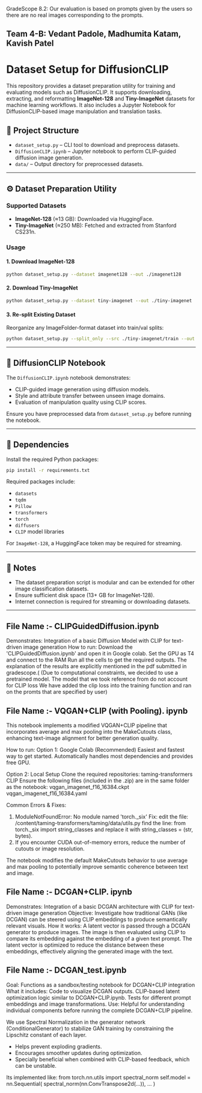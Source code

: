 GradeScope 8.2: Our evaluation is based on prompts given by the users so there are no real images corresponding to the prompts.

## Team 4-B: Vedant Padole, Madhumita Katam, Kavish Patel
# Dataset Setup for DiffusionCLIP

This repository provides a dataset preparation utility for training and evaluating models such as DiffusionCLIP. It supports downloading, extracting, and reformatting **ImageNet-128** and **Tiny-ImageNet** datasets for machine learning workflows. It also includes a Jupyter Notebook for DiffusionCLIP-based image manipulation and translation tasks.

## 📁 Project Structure

- `dataset_setup.py` – CLI tool to download and preprocess datasets.
- `DiffusionCLIP.ipynb` – Jupyter notebook to perform CLIP-guided diffusion image generation.
- `data/` – Output directory for preprocessed datasets.

---

## ⚙️ Dataset Preparation Utility

### Supported Datasets
- **ImageNet-128** (≈13 GB): Downloaded via HuggingFace.
- **Tiny-ImageNet** (≈250 MB): Fetched and extracted from Stanford CS231n.

### Usage

#### 1. Download ImageNet-128
```bash
python dataset_setup.py --dataset imagenet128 --out ./imagenet128
```

#### 2. Download Tiny-ImageNet
```bash
python dataset_setup.py --dataset tiny-imagenet --out ./tiny-imagenet
```

#### 3. Re-split Existing Dataset
Reorganize any ImageFolder-format dataset into train/val splits:
```bash
python dataset_setup.py --split_only --src ./tiny-imagenet/train --out ./tiny-imagenet-split --val_pct 10
```

---

## 📓 DiffusionCLIP Notebook

The `DiffusionCLIP.ipynb` notebook demonstrates:
- CLIP-guided image generation using diffusion models.
- Style and attribute transfer between unseen image domains.
- Evaluation of manipulation quality using CLIP scores.

Ensure you have preprocessed data from `dataset_setup.py` before running the notebook.

---

## 🔧 Dependencies

Install the required Python packages:

```bash
pip install -r requirements.txt
```

Required packages include:
- `datasets`
- `tqdm`
- `Pillow`
- `transformers`
- `torch`
- `diffusers`
- `CLIP` model libraries

For `ImageNet-128`, a HuggingFace token may be required for streaming.

---

## 📎 Notes

- The dataset preparation script is modular and can be extended for other image classification datasets.
- Ensure sufficient disk space (13+ GB for ImageNet-128).
- Internet connection is required for streaming or downloading datasets.

---


## File Name :- CLIPGuidedDiffusion.ipynb

Demonstrates: Integration of a basic Diffusion Model with CLIP for text-driven image generation
How to run:
Download the 'CLIPGuidedDiffusion.ipynb' and open it in Google colab. 
Set the GPU as T4 and connect to the RAM
Run all the cells to get the required outputs. The explanation of the results are explicitly mentioned in the pdf submitted in gradescope.(
(Due to computational constraints, we decided to use a pretrained model. The model that we took reference from do not account for CLIP loss
We have added the clip loss into the training function and ran on the promts that are specified by user)

## File Name :- VQGAN+CLIP (with Pooling). ipynb

This notebook implements a modified VQGAN+CLIP pipeline that incorporates average and max pooling into the MakeCutouts class, enhancing text-image alignment for better generation quality.

How to run:
Option 1: Google Colab (Recommended)
Easiest and fastest way to get started.
Automatically handles most dependencies and provides free GPU.

Option 2: Local Setup
Clone the required repositories:
taming-transformers
CLIP
Ensure the following files (included in the .zip) are in the same folder as the notebook:
vqgan_imagenet_f16_16384.ckpt
vqgan_imagenet_f16_16384.yaml

Common Errors & Fixes:
1) ModuleNotFoundError: No module named 'torch._six'
Fix: edit the file: /content/taming-transformers/taming/data/utils.py find the line: from torch._six import string_classes and replace it with string_classes = (str, bytes). 
2) If you encounter CUDA out-of-memory errors, reduce the number of cutouts or image resolution.

The notebook modifies the default MakeCutouts behavior to use average and max pooling to potentially improve semantic coherence between text and image.

## File Name :- DCGAN+CLIP. ipynb 

Demonstrates: Integration of a basic DCGAN architecture with CLIP for text-driven image generation
Objective: Investigate how traditional GANs (like DCGAN) can be steered using CLIP embeddings to produce semantically relevant visuals.
How it works:
A latent vector is passed through a DCGAN generator to produce images.
The image is then evaluated using CLIP to compare its embedding against the embedding of a given text prompt.
The latent vector is optimized to reduce the distance between these embeddings, effectively aligning the generated image with the text.

## File Name :- DCGAN_test.ipynb
Goal: Functions as a sandbox/testing notebook for DCGAN+CLIP integration
What it includes:
Code to visualize DCGAN outputs.
CLIP-based latent optimization logic similar to DCGAN+CLIP.ipynb.
Tests for different prompt embeddings and image transformations.
Use: Helpful for understanding individual components before running the complete DCGAN+CLIP pipeline.

We use Spectral Normalization in the generator network (ConditionalGenerator) to stabilize GAN training by constraining the Lipschitz constant of each layer.
- Helps prevent exploding gradients.
- Encourages smoother updates during optimization.
- Specially beneficial when combined with CLIP-based feedback, which can be unstable.
  
Its implemented like:
from torch.nn.utils import spectral_norm
self.model = nn.Sequential(
    spectral_norm(nn.ConvTranspose2d(...)),
    ...
)
